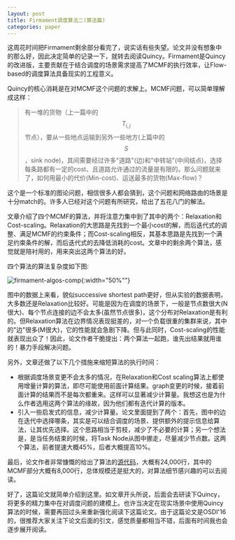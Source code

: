 ```yaml
---
layout: post
title: Firmament调度算法二(算法篇)
categories: paper
---
```


这周花时间把Firmament剩余部分看完了，说实话有些失望。论文并没有想象中的那么好，因此决定简单的记录一下，就转去阅读Quincy。Firmament是Quincy的改进版，主要贡献在于结合调度的场景需求提高了MCMF的执行效率，让Flow-based的调度算法具备现实的工程意义。

Quincy的核心消耗是在对MCMF这个问题的求解上。MCMF问题，可以简单理解成这样：
> 有一堆的货物（上一篇中的$$T_{i,j}$$节点），要从一些地点运输到另外一些地方(上篇中的$$S$$，sink node)，其间需要经过许多"道路"(边)和"中转站"(中间结点)，选择每条路都有一定的cost、且道路允许通过的流量是有限的。那么问题就来了，如何用最小的代价(Min-cost)、运送最多的货物(Max-flow)？

这个是一个标准的图论问题，相信很多人都会猜到，这个问题和网络路由的场景是十分match的。许多人已经对这个问题有所研究，给出了五花八门的解法。

文章介绍了四个MCMF的算法，并将注意力集中到了其中的两个：Relaxation和Cost-scaling。Relaxation的大思路是先找到一个最小cost的解，而后迭代式的调整、满足MCMF的约束条件；而Cost-scaling相反，其基本思路是先找到一个满足约束条件的解，而后迭代式的去降低消耗的cost。文章中的剩余两个算法，感觉就是陪衬用的，用来突出这两个算法的好。

四个算法的算法复杂度如下图:

![firmament-algos-comp]({{site.url}}/images/firmament-algos-complexities.png){:width="50%""}

图中的数据上来看，貌似successive shortest path更好，但从实验的数据表明，大多数还是Relaxation比较好。可能是因为在调度的场景下，一般是节点数很大(N很大)、每个节点连接的边不会太多(虽然节点很多)，这个分布对Relaxation是有利的。但Relaxation算法在边界情况表现挺差的，对一个负载很重的集群来说，其中的"边"很多(M很大)，它的性能就会急剧下降。但与此同时，Cost-scaling的性能就表现出众了！因此，论文作者干脆提出：两个算法一起跑，谁先出结果就用谁的！暴力手段解决问题。

另外，文章还做了以下几个措施来缩短算法的执行时间：
- 根据调度场景变更不会太多的情况，在Relaxation和Cost scaling算法上都使用增量计算的算法，即尽可能使用前面计算结果。graph变更的时候，接着前面计算的结果而不是每次都重来。这样可以显著减少计算量。我想这也是为什么作者选用这两个算法的缘故，因为他们都有迭代计算的版本。
- 引入一些启发式的信息，减少计算量。论文里面提到了两个：首先，图中的边在迭代中选择哪条，其实是可以结合调度的场景、提供额外的提示信息给算法，让其优先选择。这个思路相当于剪枝，减少了不必要的计算；另一个想法是，是当任务结束的时候，将Task Node从图中挪走，尽量减少节点数。这两个算法，前者提速大概45%，后者大概提高10%。

最后，论文作者非常慷慨的给出了算法的[源代码](http://firmament.io)，大概有24,000行，其中的MCMF部分大概有8,000行，总体规模还是挺大的，对算法细节感兴趣的可以去阅读。

好了，这篇论文就简单介绍到这里。如文章开头所说，后面会去研读下Quincy，将更多的精力集中在对调度问题的建模上。也许当决定在现实场景中使用Quincy算法的时候，需要再回过头来重新强化阅读下这篇论文。由于这篇论文是OSDI'16的，很推荐大家关注下论文后面的引文，感觉质量都相当不错，后面有时间我也会逐步展开阅读。
